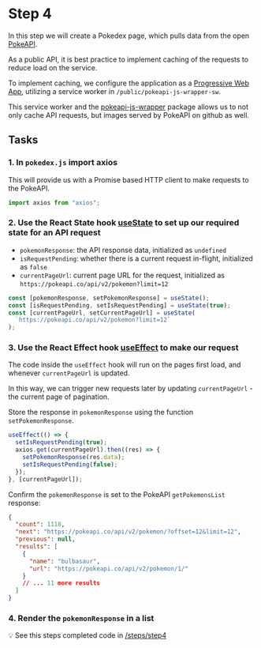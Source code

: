 # Step 4

In this step we will create a Pokedex page, which pulls data from the open [PokeAPI](https://pokeapi.co/docs/v2).

As a public API, it is best practice to implement caching of the requests to reduce load on the service.

To implement caching, we configure the application as a [Progressive Web App](https://create-react-app.dev/docs/making-a-progressive-web-app/), utilizing a service worker in `/public/pokeapi-js-wrapper-sw`.

This service worker and the [pokeapi-js-wrapper](https://github.com/PokeAPI/pokeapi-js-wrapper) package allows us to not only cache API requests, but images served by PokeAPI on github as well.

## Tasks

### 1. In `pokedex.js` import axios

This will provide us with a Promise based HTTP client to make requests to the PokeAPI.

```js
import axios from "axios";
```

### 2. Use the React State hook [useState](https://reactjs.org/docs/hooks-state.html) to set up our required state for an API request

- `pokemonResponse`: the API response data, initialized as `undefined`
- `isRequestPending`: whether there is a current request in-flight, initialized as `false`
- `currentPageUrl`: current page URL for the request, initialized as `https://pokeapi.co/api/v2/pokemon?limit=12`

```js
const [pokemonResponse, setPokemonResponse] = useState();
const [isRequestPending, setIsRequestPending] = useState(true);
const [currentPageUrl, setCurrentPageUrl] = useState(
  `https://pokeapi.co/api/v2/pokemon?limit=12`
);
```

### 3. Use the React Effect hook [useEffect](https://reactjs.org/docs/hooks-effect.html) to make our request

The code inside the `useEffect` hook will run on the pages first load, and whenever `currentPageUrl` is updated.

In this way, we can trigger new requests later by updating `currentPageUrl` - the current page of pagination.

Store the response in `pokemonResponse` using the function `setPokemonResponse`.

```js
useEffect(() => {
  setIsRequestPending(true);
  axios.get(currentPageUrl).then((res) => {
    setPokemonResponse(res.data);
    setIsRequestPending(false);
  });
}, [currentPageUrl]);
```

Confirm the `pokemonResponse` is set to the PokeAPI `getPokemonsList` response:

```json
{
  "count": 1118,
  "next": "https://pokeapi.co/api/v2/pokemon/?offset=12&limit=12",
  "previous": null,
  "results": [
    {
      "name": "bulbasaur",
      "url": "https://pokeapi.co/api/v2/pokemon/1/"
    }
    // ... 11 more results
  ]
}
```

### 4. Render the `pokemonResponse` in a list

:bulb: See this steps completed code in [/steps/step4](https://github.com/efloden/react-redux-pokeapi/blob/main/steps/step4)
